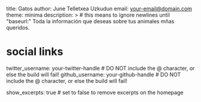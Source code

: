 title: Gatos
author: June Telletxea Uzkudun
email: your-email@domain.com
theme: minima
description: > # this means to ignore newlines until "baseurl:"
 Toda la información que deseas sobre tus animales mñas queridos. 


# social links
twitter_username: your-twitter-handle # DO NOT include the @ character, or else the build will fail!
github_username:  your-github-handle # DO NOT include the @ character, or else the build will fail!

show_excerpts: true # set to false to remove excerpts on the homepage
